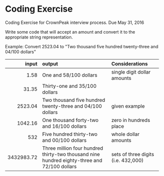 # Coding Exercise
Coding Exercise for CrownPeak interview process.
Due May 31, 2016

Write some code that will accept an amount and convert it to the appropriate string representation.

Example:
Convert 2523.04
to "Two thousand five hundred twenty-three and 04/100
dollars"



| input         | output       |Considerations
| -------------:|:-------------|:-------------|
| 1.58          | One and 58/100 dollars | single digit dollar amounts
| 31.35         | Thirty-one and 35/100 dollars |
| 2523.04       | Two thousand five hundred twenty-three and 04/100 dollars    | given example
| 1042.16       | One thousand forty-two and 16/100 dollars    | zero in hundreds place
| 532           | Five hundred thirty-two and 00/100 dollars   | whole dollar amounts
| 3432983.72    | Three million four hundred thirty-two thousand nine hundred eighty-three and 72/100 dollars | sets of three digits (i.e. 432,000)
